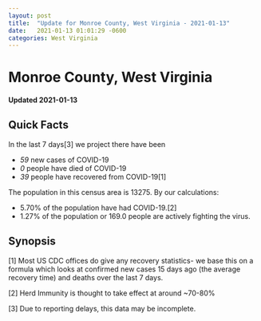 ```yaml
---
layout: post
title:  "Update for Monroe County, West Virginia - 2021-01-13"
date:   2021-01-13 01:01:29 -0600
categories: West Virginia
---
```


# Monroe County, West Virginia
#### Updated 2021-01-13

## Quick Facts

In the last 7 days[3] we project there have been
- *59* new cases of COVID-19
- *0* people have died of COVID-19
- *39* people have recovered from COVID-19[1]

The population in this census area is 13275. By our calculations:
- 5.70% of the population have had COVID-19.[2]
- 1.27% of the population or 169.0 people are actively fighting the virus.

## Synopsis




[1] Most US CDC offices do give any recovery statistics- we base this on a formula which looks at confirmed new cases
15 days ago (the average recovery time) and deaths over the last 7 days.

[2] Herd Immunity is thought to take effect at around ~70-80%

[3] Due to reporting delays, this data may be incomplete.
 
    